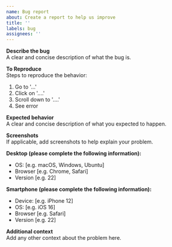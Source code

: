 ```yaml
---
name: Bug report
about: Create a report to help us improve
title: ''
labels: bug
assignees: ''
---
```


**Describe the bug**  
A clear and concise description of what the bug is.

**To Reproduce**  
Steps to reproduce the behavior:
1. Go to '...'
2. Click on '....'
3. Scroll down to '....'
4. See error

**Expected behavior**  
A clear and concise description of what you expected to happen.

**Screenshots**  
If applicable, add screenshots to help explain your problem.

**Desktop (please complete the following information):**
 - OS: [e.g. macOS, Windows, Ubuntu]
 - Browser [e.g. Chrome, Safari]
 - Version [e.g. 22]

**Smartphone (please complete the following information):**
 - Device: [e.g. iPhone 12]
 - OS: [e.g. iOS 16]
 - Browser [e.g. Safari]
 - Version [e.g. 22]

**Additional context**  
Add any other context about the problem here.
